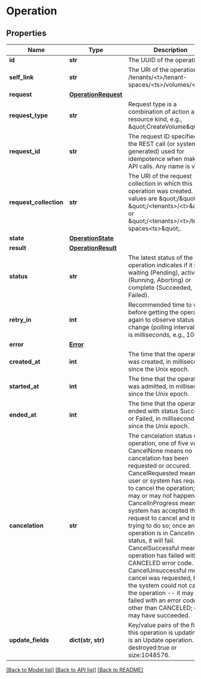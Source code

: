 # Operation

## Properties
Name | Type | Description | Notes
------------ | ------------- | ------------- | -------------
**id** | **str** | The UUID of the operation. | 
**self_link** | **str** | The URI of the operation, e.g., /tenants/&lt;t&gt;/tenant-spaces/&lt;ts&gt;/volumes/&lt;v&gt;.  | 
**request** | [**OperationRequest**](OperationRequest.md) |  | [optional] 
**request_type** | **str** | Request type is a combination of action and resource kind, e.g., \&quot;CreateVolume\&quot;. | 
**request_id** | **str** | The request ID specified with the REST call (or system generated) used for idempotence when making API calls. Any name is valid. | 
**request_collection** | **str** | The URI of the request collection in which this operation was created. Valid values are \&quot;/\&quot;, \&quot;/&lt;tenants&gt;/&lt;t&gt;\&quot; or \&quot;/&lt;tenants&gt;/&lt;t&gt;/tenant-spaces&lt;ts&gt;\&quot;. | [optional] 
**state** | [**OperationState**](OperationState.md) |  | [optional] 
**result** | [**OperationResult**](OperationResult.md) |  | [optional] 
**status** | **str** | The latest status of the operation indicates if it is waiting (Pending), active (Running, Aborting) or complete (Succeeded, Failed). | 
**retry_in** | **int** | Recommended time to wait before getting the operation again to observe status change (polling interval). Unit is milliseconds, e.g., 100. | 
**error** | [**Error**](Error.md) |  | [optional] 
**created_at** | **int** | The time that the operation was created, in milliseconds since the Unix epoch. | 
**started_at** | **int** | The time that the operation was admitted, in milliseconds since the Unix epoch. | 
**ended_at** | **int** | The time that the operation ended with status Succeeded or Failed, in milliseconds since the Unix epoch. | 
**cancelation** | **str** | The cancelation status of the operation, one of five values. CancelNone means no cancelation has been requested or occured. CancelRequested means the user or system has requested to cancel the operation; it may or may not happen. CancelInProgress means the system has accepted the request to cancel and is trying to do so; once an operation is in Canceling status, it will fail. CancelSuccessful means an operation has failed with a CANCELED error code. CancelUnsuccessful means cancel was requested, but the system could not cancel the operation -- it may have failed with an error code other than CANCELED; or it may have succeeded. | 
**update_fields** | **dict(str, str)** | Key/value pairs of the fields this operation is updating, if it is an Update operation. E.g. destroyed:true or size:1048576. | 

[[Back to Model list]](../README.md#documentation-for-models) [[Back to API list]](../README.md#documentation-for-api-endpoints) [[Back to README]](../README.md)

